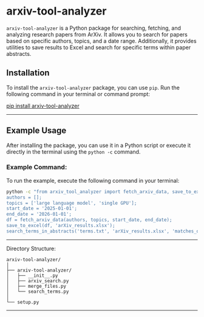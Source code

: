 # arxiv-tool-analyzer

`arxiv-tool-analyzer` is a Python package for searching, fetching, and analyzing research papers from ArXiv. It allows you to search for papers based on specific authors, topics, and a date range. Additionally, it provides utilities to save results to Excel and search for specific terms within paper abstracts.

## Installation

To install the `arxiv-tool-analyzer` package, you can use `pip`. Run the following command in your terminal or command prompt:

[pip install arxiv-tool-analyzer](https://pypi.org/project/arxiv-tool-analyzer/)

---

## Example Usage

After installing the package, you can use it in a Python script or execute it directly in the terminal using the `python -c` command.

### Example Command:

To run the example, execute the following command in your terminal:

```bash
python -c "from arxiv_tool_analyzer import fetch_arxiv_data, save_to_excel, merge_excel_files, search_terms_in_abstracts; 
authors = []; 
topics = ['large language model', 'single GPU']; 
start_date = '2025-01-01'; 
end_date = '2026-01-01'; 
df = fetch_arxiv_data(authors, topics, start_date, end_date); 
save_to_excel(df, 'arXiv_results.xlsx'); 
search_terms_in_abstracts('terms.txt', 'arXiv_results.xlsx', 'matches_output.txt')"
```

---

Directory Structure:

```
arxiv-tool-analyzer/
│
├── arxiv-tool-analyzer/
│   ├── __init__.py
│   ├── arxiv_search.py
│   ├── merge_files.py
│   └── search_terms.py
│
└── setup.py
```
---
